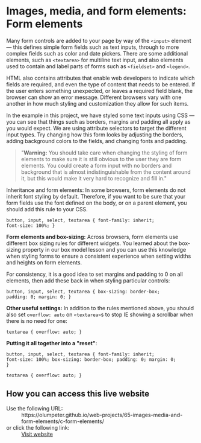 # Images, media, and form elements: Form elements

Many form controls are added to your page by way of the <code>&lt;input&gt;</code> element — this defines simple form fields such as text inputs, through to more complex fields such as color and date pickers. There are some additional elements, such as <code>&lt;textarea&gt;</code> for multiline text input, and also elements used to contain and label parts of forms such as <code>&lt;fieldset&gt;</code> and <code>&lt;legend&gt;</code>.

HTML also contains attributes that enable web developers to indicate which fields are required, and even the type of content that needs to be entered. If the user enters something unexpected, or leaves a required field blank, the browser can show an error message. Different browsers vary with one another in how much styling and customization they allow for such items.
    
In the example in this project, we have styled some text inputs using CSS — you can see that things such as borders, margins and padding all apply as you would expect. We are using attribute selectors to target the different input types. Try changing how this form looks by adjusting the borders, adding background colors to the fields, and changing fonts and padding.
    

>"**Warning:** 
You should take care when changing the styling of form elements to make sure it is still obvious to the user they are form elements. You could create a form input with no borders and background that is almost indistinguishable from the content around it, but this would make it very hard to recognize and fill in."
    
Inheritance and form elements: In some browsers, form elements do not inherit font styling by default. Therefore, if you want to be sure that your form fields use the font defined on the body, or on a parent element, you should add this rule to your CSS.
    
<code>button,
input,
select,
textarea {
  font-family: inherit;
  font-size: 100%;
}</code>
    
**Form elements and box-sizing:**
Across browsers, form elements use different box sizing rules for different widgets. You learned about the box-sizing property in our box model lesson and you can use this knowledge when styling forms to ensure a consistent experience when setting widths and heights on form elements.

For consistency, it is a good idea to set margins and padding to 0 on all elements, then add these back in when styling particular controls:

<code>button,
input,
select,
textarea {
  box-sizing: border-box;
  padding: 0;
  margin: 0;
}</code>

**Other useful settings:**
In addition to the rules mentioned above, you should also set <code>overflow: auto</code> on <code>&lt;textarea&gt;</code>s to stop IE showing a scrollbar when there is no need for one:

<code>textarea {
  overflow: auto;
}</code>

**Putting it all together into a &quot;reset&quot;**:

<code>button,
input,
select,
textarea {
  font-family: inherit;
  font-size: 100%;
  box-sizing: border-box;
  padding: 0;
  margin: 0;
}</code>

<code>textarea {
  overflow: auto;
}</code>

## How you can access this live website

<dl>
  Use the following URL:
  <dd>
    https://olumpeter.github.io/web-projects/65-images-media-and-form-elements/c-form-elements/
  </dd>
  or click the following link:
  <dd>
    <a href="https://olumpeter.github.io/web-projects/65-images-media-and-form-elements/c-form-elements/">Visit website</a>
  </dd>
</dl>
